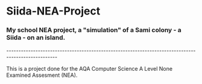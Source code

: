 <h1>Siida-NEA-Project</h1>
<h3>My school NEA project, a "simulation" of a Sami colony - a Siida - on an island.</h3>
<p>---------------------------------------------------------------------------------------------------</p>
This is a project done for the AQA Computer Science A Level None Examined Assesment (NEA). 

